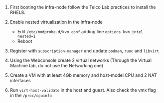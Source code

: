 1. First booting the infra-node follow the Telco Lab practices to install the RHEL8.
2. Enable nested virtualization in the infra-node
    - Edit `/etc/modprobe.d/kvm.conf` adding line `options kvm_intel nested=1`
    - Reboot

3. Register with `subscription-manager` and update `podman`, `runc` and `libvirt`
4. Using the Webconsole create 2 virtual networks (Through the Virtual Machine tab, do not use the Networking one)
5. Create a VM with at least 4Gb memory and host-model CPU and 2 NAT interfaces
6. Run `virt-host-validate` in the host and guest. Also check the vmx flag in the `/proc/cpuinfo` 
